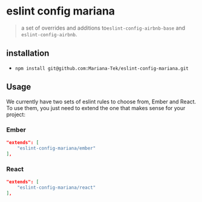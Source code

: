 # eslint config mariana

> a set of overrides and additions to`eslint-config-airbnb-base` and `eslint-config-airbnb`.

## installation

- `npm install git@github.com:Mariana-Tek/eslint-config-mariana.git`

## Usage

We currently have two sets of eslint rules to choose from, Ember and React. To use them, you just need to extend the one that makes sense for your project:

### Ember

```json
"extends": [
    "eslint-config-mariana/ember"
],
```

### React

```json
"extends": [
    "eslint-config-mariana/react"
],
```
